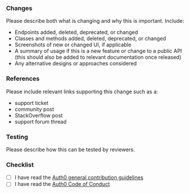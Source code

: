 ### Changes

Please describe both what is changing and why this is important. Include:

- Endpoints added, deleted, deprecated, or changed
- Classes and methods added, deleted, deprecated, or changed
- Screenshots of new or changed UI, if applicable
- A summary of usage if this is a new feature or change to a public API (this should also be added to relevant documentation once released)
- Any alternative designs or approaches considered

### References

Please include relevant links supporting this change such as a:

- support ticket
- community post
- StackOverflow post
- support forum thread

### Testing

Please describe how this can be tested by reviewers.

### Checklist

- [ ] I have read the [Auth0 general contribution guidelines](https://github.com/auth0/open-source-template/blob/master/GENERAL-CONTRIBUTING.md)
- [ ] I have read the [Auth0 Code of Conduct](https://github.com/auth0/open-source-template/blob/master/CODE-OF-CONDUCT.md)
